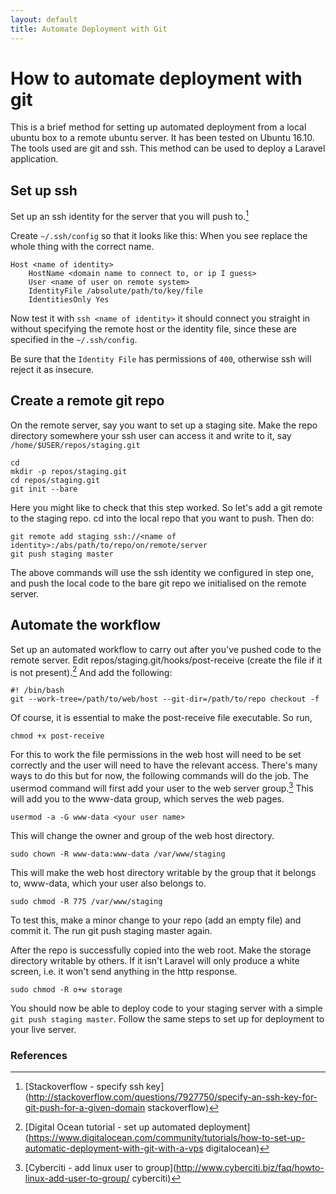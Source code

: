 ```yaml
---
layout: default
title: Automate Deployment with Git
---
```

# How to automate deployment with git

This is a brief method for setting up automated deployment from a local ubuntu box to a remote ubuntu server. It has been tested on Ubuntu 16.10. The tools used are git and ssh. This method can be used to deploy a Laravel application. 

## Set up ssh

Set up an ssh identity for the server that you will push to.[^1]

Create `~/.ssh/config` so that it looks like this:
When you see <name> replace the whole thing with the correct name.

    Host <name of identity>
        HostName <domain name to connect to, or ip I guess>
        User <name of user on remote system>
        IdentityFile /absolute/path/to/key/file
        IdentitiesOnly Yes

Now test it with `ssh <name of identity>` it should connect you straight in without specifying the remote host or the identity file, since these are specified in the `~/.ssh/config`.

Be sure that the `Identity File` has permissions of `400`, otherwise ssh will reject it as insecure.

## Create a remote git repo

On the remote server, say you want to set up a staging site. Make the repo directory somewhere your ssh user can access it and write to it, say `/home/$USER/repos/staging.git`

    cd 
    mkdir -p repos/staging.git
    cd repos/staging.git
    git init --bare

Here you might like to check that this step worked. So let's add a git remote to the staging repo.
cd into the local repo that you want to push. Then do:

    git remote add staging ssh://<name of identity>:/abs/path/to/repo/on/remote/server
    git push staging master

The above commands will use the ssh identity we configured in step one, and push the local code to the bare git repo we initialised on the remote server.

## Automate the workflow

Set up an automated workflow to carry out after you've pushed code to the remote server. Edit repos/staging.git/hooks/post-receive (create the file if it is not present).[^2] And add the following:

    #! /bin/bash
    git --work-tree=/path/to/web/host --git-dir=/path/to/repo checkout -f

Of course, it is essential to make the post-receive file executable. So run, 

    chmod +x post-receive

For this to work the file permissions in the web host will need to be set correctly and the user will need to have the relevant access. There's many ways to do this but for now, the following commands will do the job. The usermod command will first add your user to the web server group.[^3] This will add you to the www-data group, which serves the web pages. 

    usermod -a -G www-data <your user name>

This will change the owner and group of the web host directory.

    sudo chown -R www-data:www-data /var/www/staging

This will make the web host directory writable by the group that it belongs to, www-data, which your user also belongs to.

    sudo chmod -R 775 /var/www/staging


To test this, make a minor change to your repo (add an empty file) and commit it. The run git push staging master again.

After the repo is successfully copied into the web root. Make the storage directory writable by others. If it isn't Laravel will only produce a white screen, i.e. it won't send anything in the http response.

    sudo chmod -R o+w storage

You should now be able to deploy code to your staging server with a simple `git push staging master`. Follow the same steps to set up for deployment to your live server.

### References
[^1]: [Stackoverflow - specify ssh key](http://stackoverflow.com/questions/7927750/specify-an-ssh-key-for-git-push-for-a-given-domain stackoverflow)
[^2]: [Digital Ocean tutorial - set up automated deployment](https://www.digitalocean.com/community/tutorials/how-to-set-up-automatic-deployment-with-git-with-a-vps digitalocean)
[^3]: [Cyberciti - add linux user to group](http://www.cyberciti.biz/faq/howto-linux-add-user-to-group/ cyberciti)
